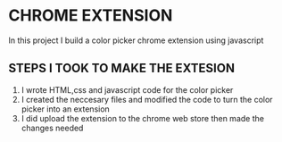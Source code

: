 # CHROME EXTENSION

In this project I build a color picker chrome extension using javascript

## STEPS I TOOK TO MAKE THE EXTESION

1. I wrote HTML,css and javascript code for the color picker
2. I created the neccesary files and modified the code to turn the color picker into an extension
3. I did upload the extension to the chrome web store then made the changes needed
